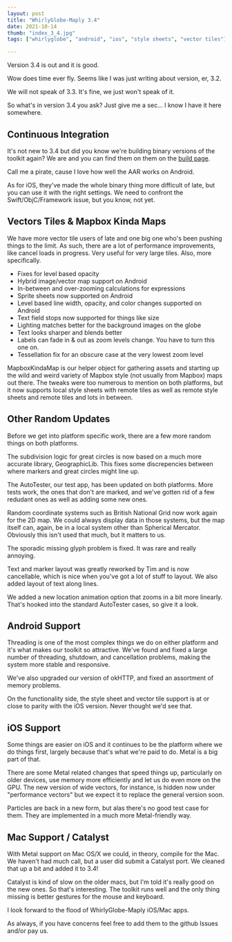 ```yaml
---
layout: post
title: "WhirlyGlobe-Maply 3.4"
date: 2021-10-14
thumb: "index_3_4.jpg"
tags: ["whirlyglobe", "android", "ios", "style sheets", "vector tiles"]

---
```


Version 3.4 is out and it is good.

Wow does time ever fly.  Seems like I was just writing about version, er, 3.2.  

We will not speak of 3.3.  It's fine, we just won't speak of it.

So what's in version 3.4 you ask?  Just give me a sec... I know I have it here somewhere.

## Continuous Integration

It's not new to 3.4 but did you know we're building binary versions of the toolkit again?  We are and you can find them on them on the [build page](https://mousebird-consulting-inc.github.io/WhirlyGlobe/builds/builds.html).

Call me a pirate, cause I love how well the AAR works on Android.

As for iOS, they've made the whole binary thing more difficult of late, but you can use it with the right settings.  We need to confront the Swift/ObjC/Framework issue, but you know, not yet.

## Vectors Tiles & Mapbox Kinda Maps

We have more vector tile users of late and one big one who's been pushing things to the limit.  As such, there are a lot of performance improvements, like cancel loads in progress.  Very useful for very large tiles.  Also, more specifically.
* Fixes for level based opacity
* Hybrid image/vector map support on Android
* In-between and over-zooming calculations for expressions
* Sprite sheets now supported on Android
* Level based line width, opacity, and color changes supported on Android
* Text field stops now supported for things like size
* Lighting matches better for the background images on the globe
* Text looks sharper and blends better
* Labels can fade in & out as zoom levels change.  You have to turn this one on.
* Tessellation fix for an obscure case at the very lowest zoom level

MapboxKindaMap is our helper object for gathering assets and starting up the wild and weird variety of Mapbox style (not usually from Mapbox) maps out there.  The tweaks were too numerous to mention on both platforms, but it now supports local style sheets with remote tiles as well as remote style sheets and remote tiles and lots in between.

## Other Random Updates

Before we get into platform specific work, there are a few more random things on both platforms.

The subdivision logic for great circles is now based on a much more accurate library, GeographicLib.  This fixes some discrepencies between where markers and great circles might line up.

The AutoTester, our test app, has been updated on both platforms.  More tests work, the ones that don't are marked, and we've gotten rid of a few redudant ones as well as adding some new ones.

Random coordinate systems such as British National Grid now work again for the 2D map.  We could always display data in those systems, but the map itself can, again, be in a local system other than Spherical Mercator.  Obviously this isn't used that much, but it matters to us.

The sporadic missing glyph problem is fixed.  It was rare and really annoying.

Text and marker layout was greatly reworked by Tim and is now cancellable, which is nice when you've got a lot of stuff to layout.  We also added layout of text along lines.

We added a new location animation option that zooms in a bit more linearly.  That's hooked into the standard AutoTester cases, so give it a look.

## Android Support

Threading is one of the most complex things we do on either platform and it's what makes our toolkit so attractive.  We've found and fixed a large number of threading, shutdown, and cancellation problems, making the system more stable and responsive.

We've also upgraded our version of okHTTP, and fixed an assortment of memory problems.

On the functionality side, the style sheet and vector tile support is at or close to parity with the iOS version.  Never thought we'd see that.

## iOS Support

Some things are easier on iOS and it continues to be the platform where we do things first, largely because that's what we're paid to do.  Metal is a big part of that.

There are some Metal related changes that speed things up, particularly on older devices, use memory more efficiently and let us do even more on the GPU.  The new version of wide vectors, for instance, is hidden now under "performance vectors" but we expect it to replace the general version soon.

Particles are back in a new form, but alas there's no good test case for them.  They are implemented in a much more Metal-friendly way.

## Mac Support / Catalyst

With Metal support on Mac OS/X we could, in theory, compile for the Mac.  We haven't had much call, but a user did submit a Catalyst port.  We cleaned that up a bit and added it to 3.4!

Catalyst is kind of slow on the older macs, but I'm told it's really good on the new ones.  So that's interesting.  The toolkit runs well and the only thing missing is better gestures for the mouse and keyboard.

I look forward to the flood of WhirlyGlobe-Maply iOS/Mac apps.

As always, if you have concerns feel free to add them to the github Issues and/or pay us.
